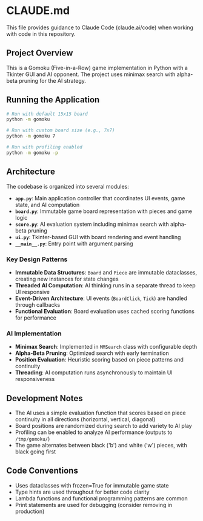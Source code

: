 # CLAUDE.md

This file provides guidance to Claude Code (claude.ai/code) when working with code in this repository.

## Project Overview

This is a Gomoku (Five-in-a-Row) game implementation in Python with a Tkinter GUI and AI opponent. The project uses minimax search with alpha-beta pruning for the AI strategy.

## Running the Application

```bash
# Run with default 15x15 board
python -m gomoku

# Run with custom board size (e.g., 7x7)
python -m gomoku 7

# Run with profiling enabled
python -m gomoku -p
```

## Architecture

The codebase is organized into several modules:

- **`app.py`**: Main application controller that coordinates UI events, game state, and AI computation
- **`board.py`**: Immutable game board representation with pieces and game logic
- **`score.py`**: AI evaluation system including minimax search with alpha-beta pruning
- **`ui.py`**: Tkinter-based GUI with board rendering and event handling
- **`__main__.py`**: Entry point with argument parsing

### Key Design Patterns

- **Immutable Data Structures**: `Board` and `Piece` are immutable dataclasses, creating new instances for state changes
- **Threaded AI Computation**: AI thinking runs in a separate thread to keep UI responsive
- **Event-Driven Architecture**: UI events (`BoardClick`, `Tick`) are handled through callbacks
- **Functional Evaluation**: Board evaluation uses cached scoring functions for performance

### AI Implementation

- **Minimax Search**: Implemented in `MMSearch` class with configurable depth
- **Alpha-Beta Pruning**: Optimized search with early termination
- **Position Evaluation**: Heuristic scoring based on piece patterns and continuity
- **Threading**: AI computation runs asynchronously to maintain UI responsiveness

## Development Notes

- The AI uses a simple evaluation function that scores based on piece continuity in all directions (horizontal, vertical, diagonal)
- Board positions are randomized during search to add variety to AI play
- Profiling can be enabled to analyze AI performance (outputs to `/tmp/gomoku/`)
- The game alternates between black ('b') and white ('w') pieces, with black going first

## Code Conventions

- Uses dataclasses with frozen=True for immutable game state
- Type hints are used throughout for better code clarity
- Lambda functions and functional programming patterns are common
- Print statements are used for debugging (consider removing in production)